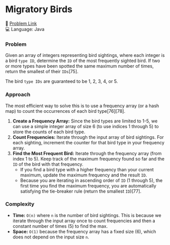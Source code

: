 # Migratory Birds

🔗 [Problem Link](https://www.hackerrank.com/challenges/migratory-birds/problem)  
💻 Language: Java

### Problem
Given an array of integers representing bird sightings, where each integer is a bird `type ID`, determine the `ID` of the most frequently sighted bird. If two or more types have been spotted the same maximum number of times, return the smallest of their `IDs`[75].

The bird `type IDs` are guaranteed to be 1, 2, 3, 4, or 5.

### Approach
The most efficient way to solve this is to use a frequency array (or a hash map) to count the occurrences of each bird type[76][78].

1.  **Create a Frequency Array:** Since the bird types are limited to 1-5, we can use a simple integer array of size 6 (to use indices 1 through 5) to store the counts of each bird type.
2.  **Count Frequencies:** Iterate through the input array of bird sightings. For each sighting, increment the counter for that bird type in your frequency array.
3.  **Find the Most Frequent Bird:** Iterate through the frequency array (from index 1 to 5). Keep track of the maximum frequency found so far and the `ID` of the bird with that frequency.
    *   If you find a bird type with a higher frequency than your current maximum, update the maximum frequency and the result `ID`.
    *   Because you are iterating in ascending order of `ID` (1 through 5), the first time you find the maximum frequency, you are automatically satisfying the tie-breaker rule (return the smallest `ID`)[77].

### Complexity
- **Time:** `O(n)` where `n` is the number of bird sightings. This is because we iterate through the input array once to count frequencies and then a constant number of times (5) to find the max.
- **Space:** `O(1)` because the frequency array has a fixed size (6), which does not depend on the input size `n`.
